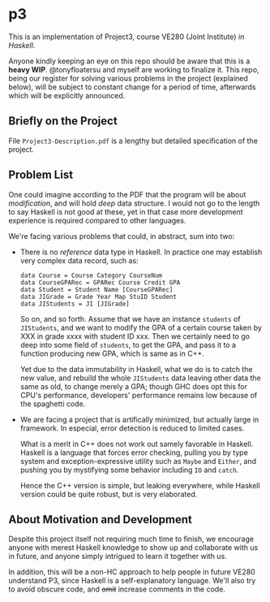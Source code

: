 # p3
This is an implementation of Project3, course VE280 (Joint Institute) *in Haskell*.

Anyone kindly keeping an eye on this repo should be aware that this is a **heavy WIP**. @tonyfloatersu and myself are working to finalize it. This repo, being our register for solving various problems in the project (explained below), will be subject to constant change for a period of time, afterwards which will be explicitly announced.

## Briefly on the Project
File `Project3-Description.pdf` is a lengthy but detailed specification of the project.

## Problem List
One could imagine according to the PDF that the program will be about *modification*, and will hold *deep* data structure. I would not go to the length to say Haskell is not good at these, yet in that case more development experience is required compared to other languages. 

We're facing various problems that could, in abstract, sum into two:

* There is no *reference* data type in Haskell. In practice one may establish very complex data record, such as:
  ```
  data Course = Course Category CourseNum
  data CourseGPARec = GPARec Course Credit GPA
  data Student = Student Name [CourseGPARec]
  data JIGrade = Grade Year Map StuID Student
  data JIStudents = JI [JIGrade]
  ```

  So on, and so forth. Assume that we have an instance `students` of `JIStudents`, and we want to modify the GPA of a certain course taken by XXX in grade xxxx with student ID xxx. Then we certainly need to go deep into some field of `students`, to get the GPA, and pass it to a function producing new GPA, which is same as in C++. 
  
  Yet due to the data immutability in Haskell, what we do is to catch the new value, and rebuild the whole `JIStudents` data leaving other data the same as old, to change merely a GPA; though GHC does opt this for CPU's performance, developers' performance remains low because of the spaghetti code.

* We are facing a project that is artifically minimized, but actually large in framework. In especial, error detection is reduced to limited cases. 
  
  What is a merit in C++ does not work out samely favorable in Haskell. Haskell is a language that forces error checking, pulling you by type system and exception-expressive utility such as `Maybe` and `Either`, and pushing you by mystifying some behavior including `IO` and `catch`. 
  
  Hence the C++ version is simple, but leaking everywhere, while Haskell version could be quite robust, but is very elaborated.

## About Motivation and Development

Despite this project itself not requiring much time to finish, we encourage anyone with merest Haskell knowledge to show up and collaborate with us in future, and anyone simply intrigued to learn it together with us. 

In addition, this will be a non-HC approach to help people in future VE280 understand P3, since Haskell is a self-explanatory language. We'll also try to avoid obscure code, and ~~omit~~ increase comments in the code. 
